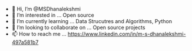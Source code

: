 - 👋 Hi, I’m @MSDhanalekshmi
- 👀 I’m interested in ... Open source
- 🌱 I’m currently learning ... Data Strucutres and Algorithms, Python
- 💞️ I’m looking to collaborate on ... Open source projects
- 📫 How to reach me ... https://www.linkedin.com/in/m-s-dhanalekshmi-497a581b7

<!---
MSDhanalekshmi/MSDhanalekshmi is a ✨ special ✨ repository because its `README.md` (this file) appears on your GitHub profile.
You can click the Preview link to take a look at your changes.
--->

